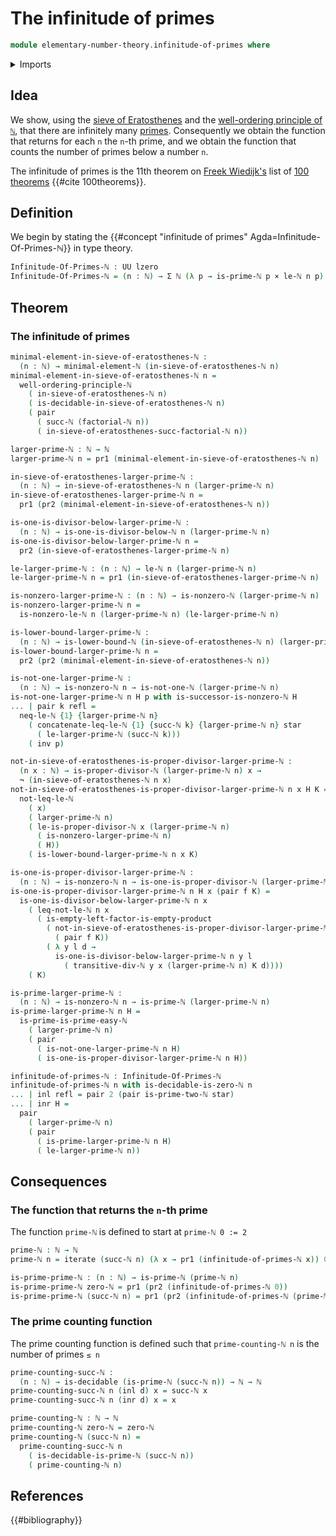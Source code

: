 # The infinitude of primes

```agda
module elementary-number-theory.infinitude-of-primes where
```

<details><summary>Imports</summary>

```agda
open import elementary-number-theory.divisibility-natural-numbers
open import elementary-number-theory.equality-natural-numbers
open import elementary-number-theory.factorials
open import elementary-number-theory.lower-bounds-natural-numbers
open import elementary-number-theory.natural-numbers
open import elementary-number-theory.prime-numbers
open import elementary-number-theory.proper-divisors-natural-numbers
open import elementary-number-theory.sieve-of-eratosthenes
open import elementary-number-theory.strict-inequality-natural-numbers
open import elementary-number-theory.well-ordering-principle-natural-numbers

open import foundation.cartesian-product-types
open import foundation.coproduct-types
open import foundation.decidable-types
open import foundation.dependent-pair-types
open import foundation.empty-types
open import foundation.identity-types
open import foundation.iterating-functions
open import foundation.negation
open import foundation.type-arithmetic-empty-type
open import foundation.unit-type
open import foundation.universe-levels
```

</details>

## Idea

We show, using the
[sieve of Eratosthenes](elementary-number-theory.sieve-of-eratosthenes.md) and
the
[well-ordering principle of `ℕ`](elementary-number-theory.well-ordering-principle-natural-numbers.md),
that there are infinitely many
[primes](elementary-number-theory.prime-numbers.md). Consequently we obtain the
function that returns for each `n` the `n`-th prime, and we obtain the function
that counts the number of primes below a number `n`.

The infinitude of primes is the 11th theorem on
[Freek Wiedijk's](http://www.cs.ru.nl/F.Wiedijk/) list of
[100 theorems](literature.100-theorems.md) {{#cite 100theorems}}.

## Definition

We begin by stating the
{{#concept "infinitude of primes" Agda=Infinitude-Of-Primes-ℕ}} in type theory.

```agda
Infinitude-Of-Primes-ℕ : UU lzero
Infinitude-Of-Primes-ℕ = (n : ℕ) → Σ ℕ (λ p → is-prime-ℕ p × le-ℕ n p)
```

## Theorem

### The infinitude of primes

```agda
minimal-element-in-sieve-of-eratosthenes-ℕ :
  (n : ℕ) → minimal-element-ℕ (in-sieve-of-eratosthenes-ℕ n)
minimal-element-in-sieve-of-eratosthenes-ℕ n =
  well-ordering-principle-ℕ
    ( in-sieve-of-eratosthenes-ℕ n)
    ( is-decidable-in-sieve-of-eratosthenes-ℕ n)
    ( pair
      ( succ-ℕ (factorial-ℕ n))
      ( in-sieve-of-eratosthenes-succ-factorial-ℕ n))

larger-prime-ℕ : ℕ → ℕ
larger-prime-ℕ n = pr1 (minimal-element-in-sieve-of-eratosthenes-ℕ n)

in-sieve-of-eratosthenes-larger-prime-ℕ :
  (n : ℕ) → in-sieve-of-eratosthenes-ℕ n (larger-prime-ℕ n)
in-sieve-of-eratosthenes-larger-prime-ℕ n =
  pr1 (pr2 (minimal-element-in-sieve-of-eratosthenes-ℕ n))

is-one-is-divisor-below-larger-prime-ℕ :
  (n : ℕ) → is-one-is-divisor-below-ℕ n (larger-prime-ℕ n)
is-one-is-divisor-below-larger-prime-ℕ n =
  pr2 (in-sieve-of-eratosthenes-larger-prime-ℕ n)

le-larger-prime-ℕ : (n : ℕ) → le-ℕ n (larger-prime-ℕ n)
le-larger-prime-ℕ n = pr1 (in-sieve-of-eratosthenes-larger-prime-ℕ n)

is-nonzero-larger-prime-ℕ : (n : ℕ) → is-nonzero-ℕ (larger-prime-ℕ n)
is-nonzero-larger-prime-ℕ n =
  is-nonzero-le-ℕ n (larger-prime-ℕ n) (le-larger-prime-ℕ n)

is-lower-bound-larger-prime-ℕ :
  (n : ℕ) → is-lower-bound-ℕ (in-sieve-of-eratosthenes-ℕ n) (larger-prime-ℕ n)
is-lower-bound-larger-prime-ℕ n =
  pr2 (pr2 (minimal-element-in-sieve-of-eratosthenes-ℕ n))

is-not-one-larger-prime-ℕ :
  (n : ℕ) → is-nonzero-ℕ n → is-not-one-ℕ (larger-prime-ℕ n)
is-not-one-larger-prime-ℕ n H p with is-successor-is-nonzero-ℕ H
... | pair k refl =
  neq-le-ℕ {1} {larger-prime-ℕ n}
    ( concatenate-leq-le-ℕ {1} {succ-ℕ k} {larger-prime-ℕ n} star
      ( le-larger-prime-ℕ (succ-ℕ k)))
    ( inv p)

not-in-sieve-of-eratosthenes-is-proper-divisor-larger-prime-ℕ :
  (n x : ℕ) → is-proper-divisor-ℕ (larger-prime-ℕ n) x →
  ¬ (in-sieve-of-eratosthenes-ℕ n x)
not-in-sieve-of-eratosthenes-is-proper-divisor-larger-prime-ℕ n x H K =
  not-leq-le-ℕ
    ( x)
    ( larger-prime-ℕ n)
    ( le-is-proper-divisor-ℕ x (larger-prime-ℕ n)
      ( is-nonzero-larger-prime-ℕ n)
      ( H))
    ( is-lower-bound-larger-prime-ℕ n x K)

is-one-is-proper-divisor-larger-prime-ℕ :
  (n : ℕ) → is-nonzero-ℕ n → is-one-is-proper-divisor-ℕ (larger-prime-ℕ n)
is-one-is-proper-divisor-larger-prime-ℕ n H x (pair f K) =
  is-one-is-divisor-below-larger-prime-ℕ n x
    ( leq-not-le-ℕ n x
      ( is-empty-left-factor-is-empty-product
        ( not-in-sieve-of-eratosthenes-is-proper-divisor-larger-prime-ℕ n x
          ( pair f K))
        ( λ y l d →
          is-one-is-divisor-below-larger-prime-ℕ n y l
            ( transitive-div-ℕ y x (larger-prime-ℕ n) K d))))
    ( K)

is-prime-larger-prime-ℕ :
  (n : ℕ) → is-nonzero-ℕ n → is-prime-ℕ (larger-prime-ℕ n)
is-prime-larger-prime-ℕ n H =
  is-prime-is-prime-easy-ℕ
    ( larger-prime-ℕ n)
    ( pair
      ( is-not-one-larger-prime-ℕ n H)
      ( is-one-is-proper-divisor-larger-prime-ℕ n H))

infinitude-of-primes-ℕ : Infinitude-Of-Primes-ℕ
infinitude-of-primes-ℕ n with is-decidable-is-zero-ℕ n
... | inl refl = pair 2 (pair is-prime-two-ℕ star)
... | inr H =
  pair
    ( larger-prime-ℕ n)
    ( pair
      ( is-prime-larger-prime-ℕ n H)
      ( le-larger-prime-ℕ n))
```

## Consequences

### The function that returns the `n`-th prime

The function `prime-ℕ` is defined to start at `prime-ℕ 0 := 2`

```agda
prime-ℕ : ℕ → ℕ
prime-ℕ n = iterate (succ-ℕ n) (λ x → pr1 (infinitude-of-primes-ℕ x)) 0

is-prime-prime-ℕ : (n : ℕ) → is-prime-ℕ (prime-ℕ n)
is-prime-prime-ℕ zero-ℕ = pr1 (pr2 (infinitude-of-primes-ℕ 0))
is-prime-prime-ℕ (succ-ℕ n) = pr1 (pr2 (infinitude-of-primes-ℕ (prime-ℕ n)))
```

### The prime counting function

The prime counting function is defined such that `prime-counting-ℕ n` is the
number of primes `≤ n`

```agda
prime-counting-succ-ℕ :
  (n : ℕ) → is-decidable (is-prime-ℕ (succ-ℕ n)) → ℕ → ℕ
prime-counting-succ-ℕ n (inl d) x = succ-ℕ x
prime-counting-succ-ℕ n (inr d) x = x

prime-counting-ℕ : ℕ → ℕ
prime-counting-ℕ zero-ℕ = zero-ℕ
prime-counting-ℕ (succ-ℕ n) =
  prime-counting-succ-ℕ n
    ( is-decidable-is-prime-ℕ (succ-ℕ n))
    ( prime-counting-ℕ n)
```

## References

{{#bibliography}}
